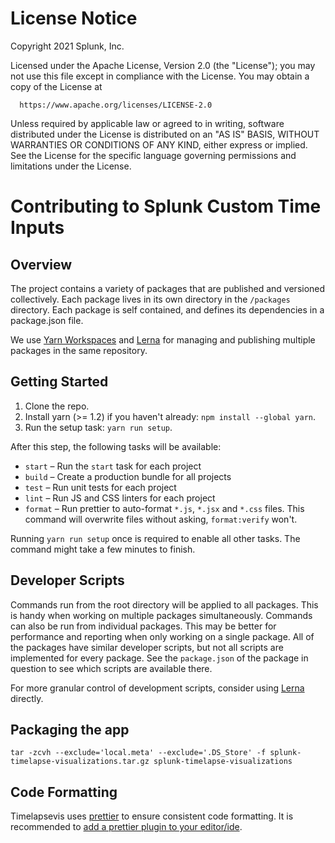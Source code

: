 # License Notice

Copyright 2021 Splunk, Inc.

Licensed under the Apache License, Version 2.0 (the "License");
you may not use this file except in compliance with the License.
You may obtain a copy of the License at

      https://www.apache.org/licenses/LICENSE-2.0

Unless required by applicable law or agreed to in writing, software
distributed under the License is distributed on an "AS IS" BASIS,
WITHOUT WARRANTIES OR CONDITIONS OF ANY KIND, either express or implied.
See the License for the specific language governing permissions and
limitations under the License.

# Contributing to Splunk Custom Time Inputs

## Overview

The project contains a variety of packages that are published and versioned collectively. Each package lives in its own
directory in the `/packages` directory. Each package is self contained, and defines its dependencies in a package.json file.

We use [Yarn Workspaces](https://yarnpkg.com/lang/en/docs/workspaces/) and [Lerna](https://github.com/lerna/lerna) for
managing and publishing multiple packages in the same repository.

## Getting Started

1. Clone the repo.
2. Install yarn (>= 1.2) if you haven't already: `npm install --global yarn`.
3. Run the setup task: `yarn run setup`.

After this step, the following tasks will be available:

-   `start` – Run the `start` task for each project
-   `build` – Create a production bundle for all projects
-   `test` – Run unit tests for each project
-   `lint` – Run JS and CSS linters for each project
-   `format` – Run prettier to auto-format `*.js`, `*.jsx` and `*.css` files. This command will overwrite files without
    asking, `format:verify` won't.

Running `yarn run setup` once is required to enable all other tasks. The command might take a few minutes to finish.

## Developer Scripts

Commands run from the root directory will be applied to all packages. This is handy when working on multiple packages
simultaneously. Commands can also be run from individual packages. This may be better for performance and reporting when
only working on a single package. All of the packages have similar developer scripts, but not all scripts are implemented
for every package. See the `package.json` of the package in question to see which scripts are available there.

For more granular control of development scripts, consider using [Lerna](https://github.com/lerna/lerna) directly.

## Packaging the app

`tar -zcvh --exclude='local.meta' --exclude='.DS_Store' -f splunk-timelapse-visualizations.tar.gz splunk-timelapse-visualizations`

## Code Formatting

Timelapsevis uses [prettier](https://github.com/prettier/prettier) to ensure consistent code formatting. It is recommended
to [add a prettier plugin to your editor/ide](https://github.com/prettier/prettier#editor-integration).
